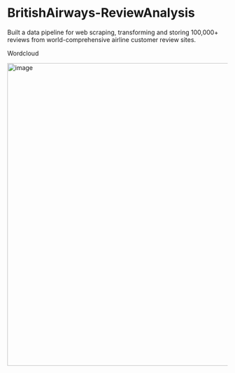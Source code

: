 # BritishAirways-ReviewAnalysis
Built a data pipeline for web scraping, transforming and storing 100,000+ reviews from world-comprehensive airline customer review sites.


Wordcloud

<img width="692" alt="image" src="https://github.com/nighttttrain/BritishAirways-AWS-Airflow/assets/127153246/28fd25d0-7b65-48b0-8d2f-fd4f2eb8daf2">


